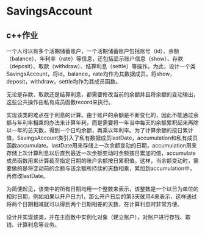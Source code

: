 # SavingsAccount

## c++作业

一个人可以有多个活期储蓄账户，一个活期储蓄账户包括账号（id）、余额（balance）、年利率（rate）等信息，还包括显示账户信息（show）、存款（deposit）、取款（withdraw）、结算利息（settle）等操作。为此，设计一个类SavingsAccount，将id，balance，rate均作为其数据成员，将show，deposit，withdraw，settle均作为其成员函数。

无论是存款、取款还是结算利息，都需要修改当前的余额并且将余额的变动输出，这些公共操作由私有成员函数record来执行。

实现该类的难点在于利息的计算。由于账户的余额是不断变化的，因此不能通过余额与年利率相乘的办法来计算年利，而是需要将一年当中每天的余额累积起来再除以一年的总天数，得到一个日均余额，再乘以年利率。为了计算余额的按日累计值，SavingsAccount类引入了私有数据成员lastDate，accumulation和私有成员函数accumulate。lastDate用来存储上一次余额变动的日期，accumulation用来存储上次计算利息以后直到最近一次余额变动时余额按日累加的值，accumulate成员函数用来计算截至指定日期的账户余额按日累积值。这样，当余额变动时，需要做的是将变动前的余额与该余额所持续的天数相乘，累加到accumulation中，再修改lastDate。

为简便起见，该类中的所有日期均用一个整数来表示，该整数是一个以日为单位的相对日期，例如如果以开户日为1，那么开户日后的第3天就用4来表示，这样通过将两个日期相减就可以得到两个日期相差的天数，在计算利息时非常方便。

设计并实现该类，并在主函数中实例化对象（建立账户），对账户进行存钱、取钱、计算利息等业务。

